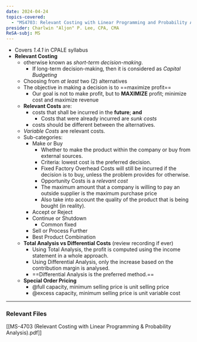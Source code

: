 ```yaml
---
date: 2024-04-24
topics-covered:
  - "MS4703: Relevant Costing with Linear Programming and Probability Analysis"
presider: Charlwin "Aljon" P. Lee, CPA, CMA
ReSA-subj: MS
---
```


- Covers *1.4.1* in CPALE syllabus
- **Relevant Costing**
	- otherwise known as *short-term decision-making*.
		- If long-term decision-making, then it is considered as *Capital Budgeting*
	- Choosing from *at least* two (2) alternatives
	- The objective in making a decision is to ==maximize profit==
		- Our goal is not to make profit, but to **MAXIMIZE** profit; minimize cost and maximize revenue
	- **Relevant Costs** are:
		- costs that shall be incurred in the **future**; **and**
			- Costs that were already incurred are *sunk costs*
		- costs should be different between the alternatives.
	- *Variable Costs* are relevant costs.
	- Sub-categories:
		- Make or Buy
			- Whether to make the product within the company or buy from external sources.
			- Criteria: lowest cost is the preferred decision.
			- Fixed Factory Overhead Costs will still be incurred if the decision is to buy, unless the problem provides for otherwise.
			- Opportunity Costs is a *relevant cost*
			- The maximum amount that a company is willing to pay an outside supplier is the maximum purchase price
			- Also take into account the quality of the product that is being bought (in reality).
		- Accept or Reject
		- Continue or Shutdown
			- Common fixed 
		- Sell or Process Further
		- Best Product Combination
	- **Total Analysis vs Differential Costs** (review recording if ever)
		- Using Total Analysis, the profit is computed using the income statement in a whole approach.
		- Using Differential Analysis, only the increase based on the contribution margin is analysed.
		- ==Differential Analysis is the preferred method.==
	- **Special Order Pricing**
		- @full capacity, minimum selling price is unit selling price
		- @excess capacity, minimum selling price is unit variable cost
---

### Relevant Files
[[MS-4703 (Relevant Costing with Linear Programming & Probability Analysis).pdf]]